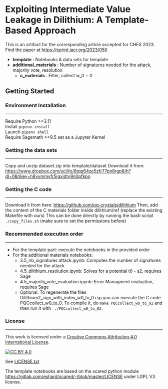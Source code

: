 # **Exploiting Intermediate Value Leakage in Dilithium: A Template-Based Approach**

 

This is an artifact for the corresponding article accepted for CHES 2023. \
Find the paper at https://eprint.iacr.org/2023/050
 

* __template__ : Notebooks & data sets for template
* __additional_materials__ : Number of signatures needed for the attack, majority vote, resolution
	* __c_materials__ : Filter, collect w_0 = 0

 

## Getting Started
### Environment Installation
---
Require Python >=3.11 \
Install ```pipenv install``` \
Launch  ```pipenv shell```  
Require Sagemath >=9.5 set as a Jupyter Kernel

 

### Getting the data sets
---
Copy and unzip dataset.zip into template/dataset 
Download it from:  https://www.dropbox.com/scl/fo/8tqg64ze5zfr77pn8rgp8/h?dl=0&rlkey=h8vvmmyfr5jgxidty9n0pfkpo

 

### Getting the C code
---

Download it from here: https://github.com/pq-crystals/dilithium
Then, add the content of the C materials folder inside dilithium/ref (replace the existing Makefile with ours)
This can be done directly by running the bash script ```./copy_files.sh``` (make sure to set the permissions before) 

### Recommended execution order
---

- For the template part: execute the notebooks in the provided order
- For the additional materials notebooks:
    - 3.5_nb_signatures attack.ipynb: Computes the number of signatures needed for the attack
    - 4.5_dilithium_resolution.ipynb: Solves for a potential t0 - s2, requires Sage
    - 4.5_majority_vote_evaluation.ipynb: Error Managment evaluation, requires Sage
    - Optional: To regenerate the files Dilithium2_sign_with_index_w0_to_0.rsp you can execute the C code PQCcollect_w0_to_0. To compile it, do `make PQCcollect_w0_to_02` and then run it with ` ./PQCcollect_w0_to_02`.
 

### License
---

This work is licensed under a
[Creative Commons Attribution 4.0 International License][cc-by].

[![CC BY 4.0][cc-by-image]][cc-by]

[cc-by]: http://creativecommons.org/licenses/by/4.0/
[cc-by-image]: https://i.creativecommons.org/l/by/4.0/88x31.png
See [LICENSE.txt](./LICENSE.txt)

The template notebooks are based on the scared python module https://gitlab.com/eshard/scared/-/blob/master/LICENSE
under LGPL V3 license.
